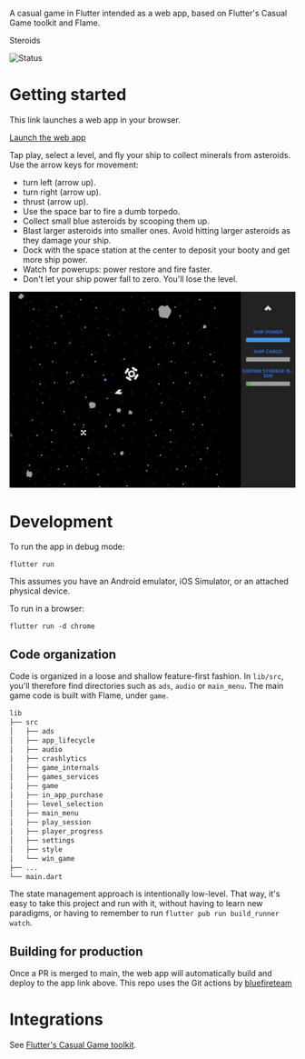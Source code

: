 A casual game in Flutter intended as a web app, based on Flutter's Casual Game toolkit and Flame.

Steroids

![Status](https://github.com/cybaker/Steroids/actions/workflows/publish.yaml/badge.svg)

# Getting started

This link launches a web app in your browser.

[Launch the web app](https://cybaker.github.io/Steroids/)

Tap play, select a level, and fly your ship to collect minerals from asteroids.
Use the arrow keys for movement:
- turn left (arrow up).
- turn right (arrow up).
- thrust (arrow up).
- Use the space bar to fire a dumb torpedo.
- Collect small blue asteroids by scooping them up.
- Blast larger asteroids into smaller ones. Avoid hitting larger asteroids as they damage your ship.
- Dock with the space station at the center to deposit your booty and get more ship power.
- Watch for powerups: power restore and fire faster.
- Don't let your ship power fall to zero. You'll lose the level.

![Screenshot](https://github.com/cybaker/Steroids/blob/main/assets/docs/screenshot.jpg)

# Development

To run the app in debug mode:

    flutter run

This assumes you have an Android emulator, iOS Simulator, or an attached physical device.

To run in a browser:

    flutter run -d chrome

## Code organization

Code is organized in a loose and shallow feature-first fashion.
In `lib/src`, you'll therefore find directories such as `ads`, `audio`
or `main_menu`. The main game code is built with Flame, under `game`.

```
lib
├── src
│   ├── ads
│   ├── app_lifecycle
│   ├── audio
│   ├── crashlytics
│   ├── game_internals
│   ├── games_services
│   ├── game
│   ├── in_app_purchase
│   ├── level_selection
│   ├── main_menu
│   ├── play_session
│   ├── player_progress
│   ├── settings
│   ├── style
│   └── win_game
├── ...
└── main.dart
```

The state management approach is intentionally low-level. That way, it's easy to
take this project and run with it, without having to learn new paradigms, or having
to remember to run `flutter pub run build_runner watch`.

## Building for production

Once a PR is merged to main, the web app will automatically build and deploy to the app link above.
This repo uses the Git actions by [bluefireteam](https://github.com/bluefireteam/flutter-gh-pages)

# Integrations

See [Flutter's Casual Game toolkit](https://docs.flutter.dev/resources/games-toolkit). 